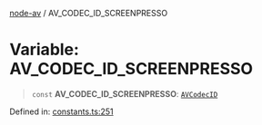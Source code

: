 [node-av](../globals.md) / AV\_CODEC\_ID\_SCREENPRESSO

# Variable: AV\_CODEC\_ID\_SCREENPRESSO

> `const` **AV\_CODEC\_ID\_SCREENPRESSO**: [`AVCodecID`](../type-aliases/AVCodecID.md)

Defined in: [constants.ts:251](https://github.com/seydx/av/blob/f8631fc881b394300b1479f511d55cf1c370a87f/src/constants/constants.ts#L251)
